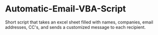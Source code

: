 # Automatic-Email-VBA-Script
Short script that takes an excel sheet filled with names, companies, email addresses, CC's, and sends a customized message to each recipient.
